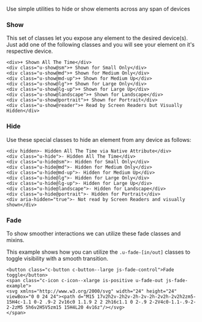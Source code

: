 Use simple utilities to hide or show elements across any span of devices

### Show
This set of classes let you expose any element to the desired device(s). Just add one of the following classes and you will see your element on it's respective device.

```example:html
<div>+ Shown All The Time</div>
<div class="u-show@sm">+ Shown for Small Only</div>
<div class="u-show@md">+ Shown for Medium Only</div>
<div class="u-show@md-up">+ Shown for Medium Up</div>
<div class="u-show@lg">+ Shown for Large Only</div>
<div class="u-show@lg-up">+ Shown for Large Up</div>
<div class="u-show@landscape">+ Shown for Landscape</div>
<div class="u-show@portrait">+ Shown for Portrait</div>
<div class="u-show@reader">+ Read by Screen Readers but Visually Hidden</div>
```

### Hide
Use these special classes to hide an element from any device as follows:

```example:html
<div hidden>- Hidden All The Time via Native Attribute</div>
<div class="u-hide">- Hidden All The Time</div>
<div class="u-hide@sm">- Hidden for Small Only</div>
<div class="u-hide@md">- Hidden for Medium Only</div>
<div class="u-hide@md-up">- Hidden for Medium Up</div>
<div class="u-hide@lg">- Hidden for Large Only</div>
<div class="u-hide@lg-up">- Hidden for Large Up</div>
<div class="u-hide@landscape">- Hidden for Landscape</div>
<div class="u-hide@portrait">- Hidden for Portrait</div>
<div aria-hidden="true">- Not read by Screen Readers and visually shown</div>
```

### Fade

To show smoother interactions we can utilize these fade classes and mixins.

This example shows how you can utilize the `.u-fade-[in/out]` classes to toggle visibility with a smooth transition.
```example:html
<button class="c-button c-button--large js-fade-control">Fade toggle</button>
<span class="c-icon c-icon--xlarge is-positive u-fade-out js-fade-example">
<svg xmlns="http://www.w3.org/2000/svg" width="24" height="24" viewBox="0 0 24 24"><path d="M15 17v2h2v-2h2v-2h-2v-2h-2v2h-2v2h2zm5-15H4c-1.1 0-2 .9-2 2v16c0 1.1.9 2 2 2h16c1.1 0 2-.9 2-2V4c0-1.1-.9-2-2-2zM5 5h6v2H5V5zm15 15H4L20 4v16z"/></svg>
</span>
```
